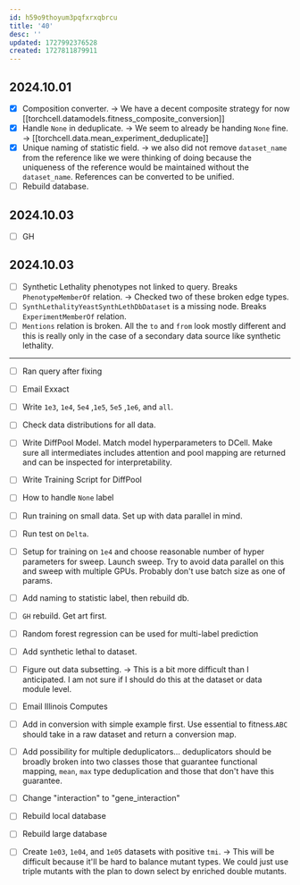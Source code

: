 ```yaml
---
id: h59o9thoyum3pqfxrxqbrcu
title: '40'
desc: ''
updated: 1727992376528
created: 1727811879911
---
```

## 2024.10.01

- [x] Composition converter. → We have a decent composite strategy for now [[torchcell.datamodels.fitness_composite_conversion]]
- [x] Handle `None` in deduplicate. → We seem to already be handing `None` fine. → [[torchcell.data.mean_experiment_deduplicate]]
- [x] Unique naming of statistic field. → we also did not remove `dataset_name` from the reference like we were thinking of doing because the uniqueness of the reference would be maintained without the `dataset_name`. References can be converted to be unified.
- [ ] Rebuild database.

## 2024.10.03

- [ ] GH

## 2024.10.03

- [ ] Synthetic Lethality phenotypes not linked to query. Breaks `PhenotypeMemberOf` relation. → Checked two of these broken edge types.
- [ ] `SynthLethalityYeastSynthLethDbDataset` is a missing node. Breaks `ExperimentMemberOf` relation. 
- [ ] `Mentions` relation is broken. All the `to` and `from` look mostly different and this is really only in the case of a secondary data source like synthetic lethality.

***

- [ ] Ran query after fixing
- [ ] Email Exxact

- [ ] Write `1e3`, `1e4`, `5e4` ,`1e5`, `5e5` ,`1e6`, and `all`.
- [ ] Check data distributions for all data.

- [ ] Write DiffPool Model. Match model hyperparameters to DCell. Make sure all intermediates includes attention and pool mapping are returned and can be inspected for interpretability.
- [ ] Write Training Script for DiffPool
- [ ] How to handle `None` label
- [ ] Run training on small data. Set up with data parallel in mind.
- [ ] Run test on `Delta`.

- [ ] Setup for training on `1e4` and choose reasonable number of hyper parameters for sweep. Launch sweep. Try to avoid data parallel on this and sweep with multiple GPUs. Probably don't use batch size as one of params.

- [ ] Add naming to statistic label, then rebuild db.

- [ ] `GH` rebuild. Get art first.
- [ ] Random forest regression can be used for multi-label prediction

- [ ] Add synthetic lethal to dataset.
- [ ] Figure out data subsetting. → This is a bit more difficult than I anticipated. I am not sure if I should do this at the dataset or data module level.

- [ ] Email Illinois Computes
- [ ] Add in conversion with simple example first. Use essential to fitness.`ABC` should take in a raw dataset and return a conversion map.
- [ ] Add possibility for multiple deduplicators... deduplicators should be broadly broken into two classes those that guarantee functional mapping, `mean`, `max` type deduplication and those that don't have this guarantee.
- [ ] Change "interaction" to "gene_interaction"
- [ ] Rebuild local database
- [ ] Rebuild large database

- [ ] Create `1e03`, `1e04`, and `1e05` datasets with positive `tmi`. → This will be difficult because it'll be hard to balance mutant types. We could just use triple mutants with the plan to down select by enriched double mutants.

